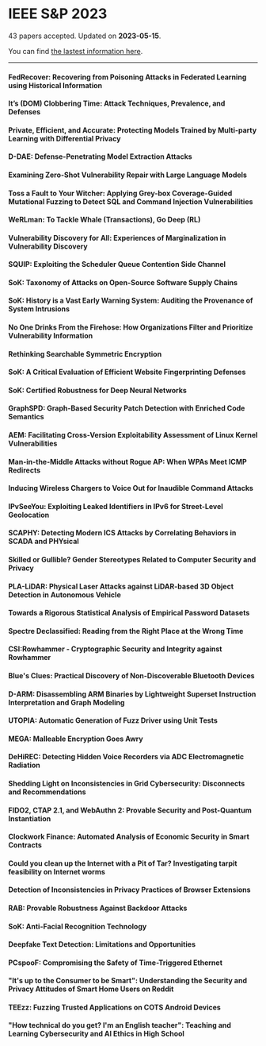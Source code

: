 # IEEE S&P 2023

43 papers accepted. Updated on **2023-05-15**.



You can find [the lastest information here](https://sp2023.ieee-security.org/program-papers.html).

---

#### FedRecover: Recovering from Poisoning Attacks in Federated Learning using Historical Information

#### It’s (DOM) Clobbering Time: Attack Techniques, Prevalence, and Defenses

#### Private, Efficient, and Accurate: Protecting Models Trained by Multi-party Learning with Differential Privacy

#### D-DAE: Defense-Penetrating Model Extraction Attacks

#### Examining Zero-Shot Vulnerability Repair with Large Language Models

#### Toss a Fault to Your Witcher: Applying Grey-box Coverage-Guided Mutational Fuzzing to Detect SQL and Command Injection Vulnerabilities

#### WeRLman: To Tackle Whale (Transactions), Go Deep (RL)

#### Vulnerability Discovery for All: Experiences of Marginalization in Vulnerability Discovery

#### SQUIP: Exploiting the Scheduler Queue Contention Side Channel

#### SoK: Taxonomy of Attacks on Open-Source Software Supply Chains

#### SoK: History is a Vast Early Warning System: Auditing the Provenance of System Intrusions

#### No One Drinks From the Firehose: How Organizations Filter and Prioritize Vulnerability Information

#### Rethinking Searchable Symmetric Encryption

#### SoK: A Critical Evaluation of Efficient Website Fingerprinting Defenses

#### SoK: Certified Robustness for Deep Neural Networks

#### GraphSPD: Graph-Based Security Patch Detection with Enriched Code Semantics

#### AEM: Facilitating Cross-Version Exploitability Assessment of Linux Kernel Vulnerabilities

#### Man-in-the-Middle Attacks without Rogue AP: When WPAs Meet ICMP Redirects

#### Inducing Wireless Chargers to Voice Out for Inaudible Command Attacks

#### IPvSeeYou: Exploiting Leaked Identifiers in IPv6 for Street-Level Geolocation

#### SCAPHY: Detecting Modern ICS Attacks by Correlating Behaviors in SCADA and PHYsical

#### Skilled or Gullible? Gender Stereotypes Related to Computer Security and Privacy

#### PLA-LiDAR: Physical Laser Attacks against LiDAR-based 3D Object Detection in Autonomous Vehicle

#### Towards a Rigorous Statistical Analysis of Empirical Password Datasets

#### Spectre Declassified: Reading from the Right Place at the Wrong Time

#### CSI:Rowhammer - Cryptographic Security and Integrity against Rowhammer

#### Blue's Clues: Practical Discovery of Non-Discoverable Bluetooth Devices

#### D-ARM: Disassembling ARM Binaries by Lightweight Superset Instruction Interpretation and Graph Modeling

#### UTOPIA: Automatic Generation of Fuzz Driver using Unit Tests

#### MEGA: Malleable Encryption Goes Awry

#### DeHiREC: Detecting Hidden Voice Recorders via ADC Electromagnetic Radiation

#### Shedding Light on Inconsistencies in Grid Cybersecurity: Disconnects and Recommendations

#### FIDO2, CTAP 2.1, and WebAuthn 2: Provable Security and Post-Quantum Instantiation

#### Clockwork Finance: Automated Analysis of Economic Security in Smart Contracts

#### Could you clean up the Internet with a Pit of Tar? Investigating tarpit feasibility on Internet worms

#### Detection of Inconsistencies in Privacy Practices of Browser Extensions

#### RAB: Provable Robustness Against Backdoor Attacks

#### SoK: Anti-Facial Recognition Technology

#### Deepfake Text Detection: Limitations and Opportunities

#### PCspooF: Compromising the Safety of Time-Triggered Ethernet

#### "It's up to the Consumer to be Smart": Understanding the Security and Privacy Attitudes of Smart Home Users on Reddit

#### TEEzz: Fuzzing Trusted Applications on COTS Android Devices

#### "How technical do you get? I'm an English teacher": Teaching and Learning Cybersecurity and AI Ethics in High School

